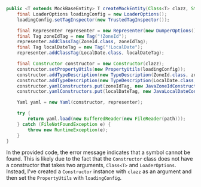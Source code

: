 ```java
public <T extends MockBaseEntity> T createMockEntity(Class<T> clazz, String path) {
    final LoaderOptions loadingConfig = new LoaderOptions();
    loadingConfig.setTagInspector(new TrustedTagInspector());

    final Representer representer = new Representer(new DumperOptions());
    final Tag zoneIdTag = new Tag("!ZoneId");
    representer.addClassTag(ZoneId.class, zoneIdTag);
    final Tag localDateTag = new Tag("!LocalDate");
    representer.addClassTag(LocalDate.class, localDateTag);

    final Constructor constructor = new Constructor(clazz);
    constructor.setPropertyUtils(new PropertyUtils(loadingConfig));
    constructor.addTypeDescription(new TypeDescription(ZoneId.class, zoneIdTag));
    constructor.addTypeDescription(new TypeDescription(LocalDate.class, localDateTag));
    constructor.yamlConstructors.put(zoneIdTag, new JavaZoneIdConstruct());
    constructor.yamlConstructors.put(localDateTag, new JavaLocalDateConstruct());

    Yaml yaml = new Yaml(constructor, representer);

    try {
        return yaml.load(new BufferedReader(new FileReader(path)));
    } catch (FileNotFoundException e) {
        throw new RuntimeException(e);
    }
}
```
In the provided code, the error message indicates that a symbol cannot be found. This is likely due to the fact that the `Constructor` class does not have a constructor that takes two arguments, `Class<T>` and `LoaderOptions`. Instead, I've created a `Constructor` instance with `clazz` as an argument and then set the `PropertyUtils` with `loadingConfig`.